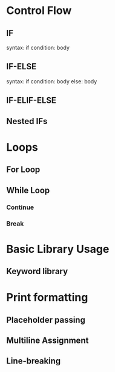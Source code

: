 # Control Flow
## IF
syntax: if condition:
            body
## IF-ELSE
syntax: if condition:
            body
        else:
            body
## IF-ELIF-ELSE
## Nested IFs

# Loops

## For Loop

## While Loop

### Continue
### Break


# Basic Library Usage
## Keyword library

# Print formatting
## Placeholder passing

## Multiline Assignment
## Line-breaking
